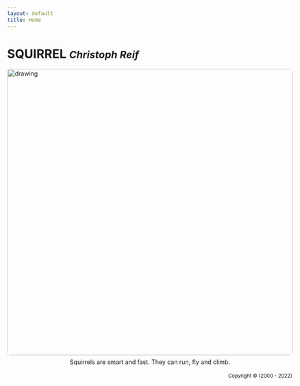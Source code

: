 ```yaml
--- 
layout: default 
title: Home 
---
```


# SQUIRREL <small>*Christoph Reif*</small>

<div style="width: 667px">
    <img src="/assets/images/squirrel.png" 
        alt   = "drawing" 
        width = "667"
        style = "border-radius: 0.5em; margin-bottom: 0.5em;"
        />
    <center>
        Squirrels are smart and fast. They can run, fly and climb.
    </center>
    <br>
    <small><div style="text-align: right; padding-right: 0.1em;">Copyright © (2000 - 2022)</div></small>
<div>


